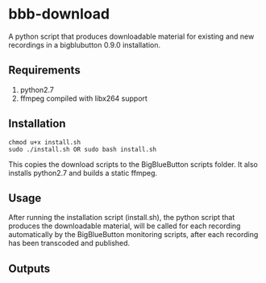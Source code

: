 # bbb-download
A python script that produces downloadable material for existing and new recordings in a bigblubutton 0.9.0 installation.

## Requirements
1. python2.7
2. ffmpeg compiled with libx264 support

## Installation
```
chmod u+x install.sh 
sudo ./install.sh OR sudo bash install.sh
```

This copies the download scripts to the BigBlueButton scripts folder. It also installs python2.7 and builds a static ffmpeg.

## Usage
After running the installation script (install.sh), the python script that produces the downloadable material, will be called for each recording automatically by the BigBlueButton monitoring scripts, after each recording has been transcoded and published.

## Outputs
